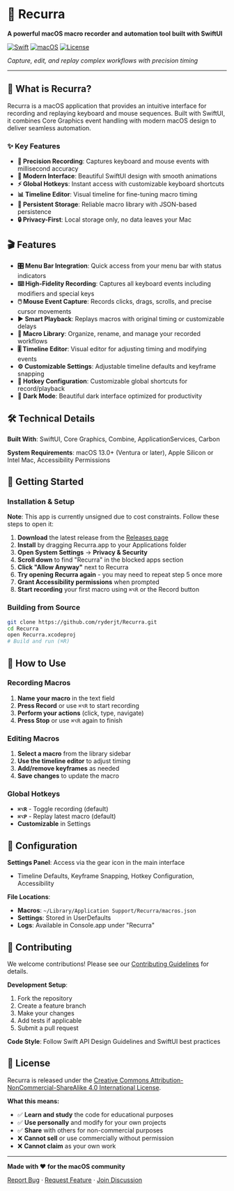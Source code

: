 # 🎯 Recurra

**A powerful macOS macro recorder and automation tool built with SwiftUI**

[![Swift](https://img.shields.io/badge/Swift-5.9-orange?style=for-the-badge&logo=swift)](https://swift.org)
[![macOS](https://img.shields.io/badge/macOS-13.0%2B-lightgrey?style=for-the-badge&logo=apple)](https://www.apple.com/macos)
[![License](https://img.shields.io/badge/License-CC%20BY--NC--SA%204.0-lightgrey?style=for-the-badge)](./LICENSE)

*Capture, edit, and replay complex workflows with precision timing*

---

## 🚀 What is Recurra?

Recurra is a macOS application that provides an intuitive interface for recording and replaying keyboard and mouse sequences. Built with SwiftUI, it combines Core Graphics event handling with modern macOS design to deliver seamless automation.

### ✨ Key Features

- **🎯 Precision Recording**: Captures keyboard and mouse events with millisecond accuracy
- **🎨 Modern Interface**: Beautiful SwiftUI design with smooth animations
- **⚡ Global Hotkeys**: Instant access with customizable keyboard shortcuts
- **📊 Timeline Editor**: Visual timeline for fine-tuning macro timing
- **💾 Persistent Storage**: Reliable macro library with JSON-based persistence
- **🔒 Privacy-First**: Local storage only, no data leaves your Mac

## 🎬 Features

- **🎛️ Menu Bar Integration**: Quick access from your menu bar with status indicators
- **⌨️ High-Fidelity Recording**: Captures all keyboard events including modifiers and special keys
- **🖱️ Mouse Event Capture**: Records clicks, drags, scrolls, and precise cursor movements
- **▶️ Smart Playback**: Replays macros with original timing or customizable delays
- **📁 Macro Library**: Organize, rename, and manage your recorded workflows
- **🎚️ Timeline Editor**: Visual editor for adjusting timing and modifying events
- **⚙️ Customizable Settings**: Adjustable timeline defaults and keyframe snapping
- **🔑 Hotkey Configuration**: Customizable global shortcuts for record/playback
- **🌙 Dark Mode**: Beautiful dark interface optimized for productivity

## 🛠️ Technical Details

**Built With**: SwiftUI, Core Graphics, Combine, ApplicationServices, Carbon

**System Requirements**: macOS 13.0+ (Ventura or later), Apple Silicon or Intel Mac, Accessibility Permissions

## 🚀 Getting Started

### Installation & Setup

**Note**: This app is currently unsigned due to cost constraints. Follow these steps to open it:

1. **Download** the latest release from the [Releases page](../../releases)
2. **Install** by dragging Recurra.app to your Applications folder
3. **Open System Settings** → **Privacy & Security**
4. **Scroll down** to find "Recurra" in the blocked apps section
5. **Click "Allow Anyway"** next to Recurra
6. **Try opening Recurra again** - you may need to repeat step 5 once more
7. **Grant Accessibility permissions** when prompted
8. **Start recording** your first macro using `⌘⌥R` or the Record button

### Building from Source
```bash
git clone https://github.com/ryderjt/Recurra.git
cd Recurra
open Recurra.xcodeproj
# Build and run (⌘R)
```

## 📖 How to Use

### Recording Macros
1. **Name your macro** in the text field
2. **Press Record** or use `⌘⌥R` to start recording
3. **Perform your actions** (click, type, navigate)
4. **Press Stop** or use `⌘⌥R` again to finish

### Editing Macros
1. **Select a macro** from the library sidebar
2. **Use the timeline editor** to adjust timing
3. **Add/remove keyframes** as needed
4. **Save changes** to update the macro

### Global Hotkeys
- **`⌘⌥R`** - Toggle recording (default)
- **`⌘⌥P`** - Replay latest macro (default)
- **Customizable** in Settings

## 🔧 Configuration

**Settings Panel**: Access via the gear icon in the main interface
- Timeline Defaults, Keyframe Snapping, Hotkey Configuration, Accessibility

**File Locations**:
- **Macros**: `~/Library/Application Support/Recurra/macros.json`
- **Settings**: Stored in UserDefaults
- **Logs**: Available in Console.app under "Recurra"

## 🤝 Contributing

We welcome contributions! Please see our [Contributing Guidelines](CONTRIBUTING.md) for details.

**Development Setup**:
1. Fork the repository
2. Create a feature branch
3. Make your changes
4. Add tests if applicable
5. Submit a pull request

**Code Style**: Follow Swift API Design Guidelines and SwiftUI best practices

## 📄 License

Recurra is released under the [Creative Commons Attribution-NonCommercial-ShareAlike 4.0 International License](./LICENSE).

**What this means:**
- ✅ **Learn and study** the code for educational purposes
- ✅ **Use personally** and modify for your own projects  
- ✅ **Share** with others for non-commercial purposes
- ❌ **Cannot sell** or use commercially without permission
- ❌ **Cannot claim** as your own work

---

**Made with ❤️ for the macOS community**

[Report Bug](../../issues) · [Request Feature](../../issues) · [Join Discussion](../../discussions)
